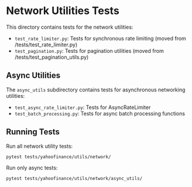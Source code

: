 # Network Utilities Tests

This directory contains tests for the network utilities:

- `test_rate_limiter.py`: Tests for synchronous rate limiting (moved from /tests/test_rate_limiter.py)
- `test_pagination.py`: Tests for pagination utilities (moved from /tests/test_pagination_utils.py)

## Async Utilities

The `async_utils` subdirectory contains tests for asynchronous networking utilities:

- `test_async_rate_limiter.py`: Tests for AsyncRateLimiter
- `test_batch_processing.py`: Tests for async batch processing functions

## Running Tests

Run all network utility tests:
```
pytest tests/yahoofinance/utils/network/
```

Run only async tests:
```
pytest tests/yahoofinance/utils/network/async_utils/
```